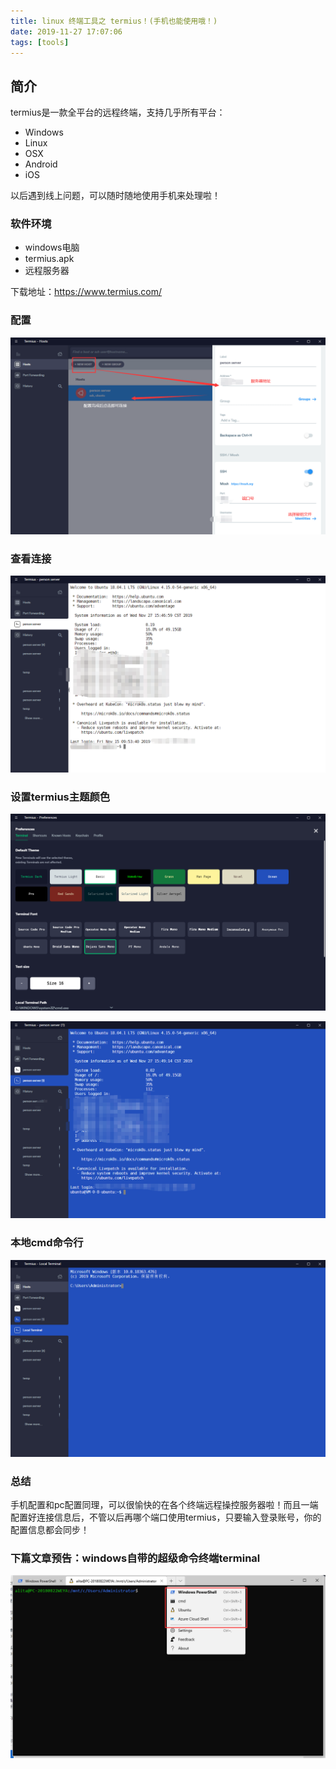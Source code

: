 ```yaml
---
title: linux 终端工具之 termius！(手机也能使用哦！)
date: 2019-11-27 17:07:06
tags: [tools]
---
```


## 简介

termius是一款全平台的远程终端，支持几乎所有平台：

- Windows
- Linux
- OSX
- Android
- iOS

以后遇到线上问题，可以随时随地使用手机来处理啦！

<!-- more -->

### 软件环境

- windows电脑
- termius.apk
- 远程服务器

下载地址：https://www.termius.com/

### 配置
![img](/img/python/工具/termius_01.png)

### 查看连接

![img](/img/python/工具/termius_02.png)

### 设置termius主题颜色

![img](/img/python/工具/termius_03.png)

![img](/img/python/工具/termius_04.png)

### 本地cmd命令行
![img](/img/python/工具/termius_05.png)

### 总结
手机配置和pc配置同理，可以很愉快的在各个终端远程操控服务器啦！而且一端配置好连接信息后，不管以后再哪个端口使用termius，只要输入登录账号，你的配置信息都会同步！

### 下篇文章预告：windows自带的超级命令终端terminal
![img](/img/python/工具/termius_06.png)